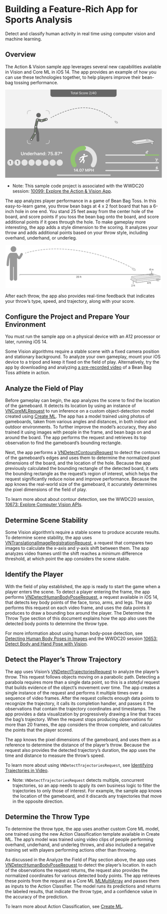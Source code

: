 # Building a Feature-Rich App for Sports Analysis
Detect and classify human activity in real time using computer vision and machine learning.

## Overview
The Action & Vision sample app leverages several new capabilities available in Vision and Core ML in iOS 14. The app provides an example of how you can use these technologies together, to help players improve their bean-bag tossing performance.

![A diagram of a human figure tossing a bean bag toward a board with a small opening. Above the figure is a running score tally, and below are elements that display the player's throw type, trajectory, and speed, and their score for each throw.][image-1]

- Note: This sample code project is associated with the WWDC20 session: [10099: Explore the Action & Vision App][1].

The app analyzes player performance in a game of Bean Bag Toss. In this easy-to-learn game, you throw bean bags at 4 x 2 foot board that has a 6-inch hole in one end. You stand 25 feet away from the center hole of the board, and score points if you toss the bean bag onto the board, and score additional points if it goes through the hole. To make gameplay more interesting, the app adds a style dimension to the scoring. It analyzes your throw and adds additional points based on your throw style, including overhand, underhand, or underleg. 

![A diagram of the dimensions of the Bean Bag Toss game. A human figure stands 25 feet from a 2 x 4 foot board. A dotted line indicates the movement of a bean bag tossed toward a 6 inch opening in the board.][image-2]

After each throw, the app also provides real-time feedback that indicates your throw’s type, speed, and trajectory, along with your score. 


## Configure the Project and Prepare Your Environment
You must run the sample app on a physical device with an A12 processor or later, running iOS 14.

Some Vision algorithms require a stable scene with a fixed camera position and stationary background. To analyze your own gameplay, mount your iOS device to a tripod and keep it fixed on the field of play. Alternatively, try the app by downloading and analyzing [a pre-recorded video][2] of a Bean Bag Toss athlete in action.


## Analyze the Field of Play
Before gameplay can begin, the app analyzes the scene to find the location of the gameboard. It detects its location by using an instance of [VNCoreMLRequest][3] to run inference on a custom object-detection model created using [Create ML][4]. The app has a model trained using photos of gameboards, taken from various angles and distances, in both indoor and outdoor environments. To further improve the model’s accuracy, they also trained it using images with people in the frame, and bean bags on and around the board. The app performs the request and retrieves its top observation to find the gameboard’s bounding rectangle.


Next, the app performs a [VNDetectContoursRequest][5] to detect the contours of the gameboard’s edges and uses them to determine the normalized pixel dimensions of the board, and the location of the hole. Because the app previously calculated the bounding rectangle of the detected board, it sets the bounding rectangle as the request’s region of interest, which helps the request significantly reduce noise and improve performance. Because the app knows the real-world size of the gameboard, it accurately determines the pixel dimensions of the field of play.

To learn more about about contour detection, see the WWDC20 session, [10673: Explore Computer Vision APIs][6].

## Determine Scene Stability
Some Vision algorithm’s require a stable scene to produce accurate results. To determine scene stability, the app uses [VNTranslationalImageRegistrationRequest][7], a request that compares two images to calculate the x-axis and y-axis shift between them. The app analyzes video frames until the shift reaches a minimum difference threshold, at which point the app considers the scene stable.

## Identify the Player
With the field of play established, the app is ready to start the game when a player enters the scene. To detect a player entering the frame, the app performs [VNDetectHumanBodyPoseRequest][8], a request available in iOS 14, that detects key body points of the face, torso, arms, and legs. The app performs this request on each video frame, and uses the data points it produces to draw a bounding box around the player. The Determine the Throw Type section of this document explains how the app also uses the detected body points to determine the throw type.

For more information about using human body-pose detection, see [Detecting Human Body Poses in Images][9] and the WWDC20 session [10653: Detect Body and Hand Pose with Vision][10].

## Detect the Player’s Throw Trajectory
The app uses Vision’s [VNDetectTrajectoriesRequest][11] to analyze the player’s throw. This request follows objects moving on a parabolic path. Detecting a parabola requires more than a single data point, so this is a _stateful_ request that builds evidence of the object’s movement over time. The app creates a single instance of the request and performs it multiple times over a sequence of video frames. After the request collects enough data points to recognize the trajectory, it calls its completion handler, and passes it the observations that contain the trajectory coordinates and timestamps. The app provides a data visualization by progressively drawing a line that traces the bag’s trajectory. When the request stops producing observations for more than 20 frames, the app considers the throw complete, and calculates the points that the player scored.

The app knows the pixel dimensions of the gameboard, and uses them as a reference to determine the distance of the player’s throw. Because the request also provides the detected trajectory’s duration, the app uses the time and distance to measure the throw’s speed.

To learn more about using `VNDetectTrajectoriesRequest`, see [Identifying Trajectories in Video][12].

- Note: `VNDetectTrajectoriesRequest` detects multiple, concurrent trajectories, so an app needs to apply its own business logic to filter the trajectories to only those of interest. For example, the sample app knows the location of the gameboard, and it discards any trajectories that move in the opposite direction.

## Determine the Throw Type
To determine the throw type, the app uses another custom Core ML model, one trained using the new Action Classification template available in Create ML. The app’s model was trained using video clips of people performing overhand, underhand, and underleg throws, and also included a negative training set with players performing actions other than throwing.

As discussed in the Analyze the Field of Play section above, the app uses [VNDetectHumanBodyPoseRequest][13] to detect the player’s location. In each of the observations the request returns, the request also provides the normalized coordinates for various detected body points. The app retrieves these points from the request as a Core ML [MLMultiArray][14] and passes them as inputs to the Action Classifier. The model runs its predictions and returns the labeled results, that indicate the throw type, and a confidence value in the accuracy of the prediction.

To learn more about Action Classification, see [Create ML][15].





[1]:	https://developer.apple.com/videos/play/wwdc2020/10099/
[2]:	https://developer.apple.com/sample-code/ml/sample.mov "A link to a pre-recorded video that you can use to try the sample app."
[3]:	https://developer.apple.com/documentation/vision/vncoremlrequest "A link to the VNCoreMLRequest API reference."
[4]:	https://developer.apple.com/documentation/createml "A link to the Create ML technology page."
[5]:	https://developer.apple.com/documentation/vision/vndetectcontoursrequest
[6]:	https://developer.apple.com/videos/play/wwdc2020/10673 "Link to Explore Computer Vision APIs WWDC20 session."
[7]:	https://developer.apple.com/documentation/vision/vntranslationalimageregistrationrequest "A link to the VNTranslationalImageRegistrationRequest API reference documentation."
[8]:	https://developer.apple.com/documentation/vision/vndetecthumanbodyposerequest "A link to the VNDetectHumanBodyPoseRequest API documentation."
[9]:	https://developer.apple.com/documentation/vision/detecting_human_body_poses_in_images "A link to article, Detecting Human Body Poses in Images."
[10]:	https://developer.apple.com/videos/play/wwdc2020/10653 "A link to WWDC20 session, Detect Body and Hand Pose with Vision."
[11]:	https://developer.apple.com/documentation/vision/vndetecttrajectoriesrequest "A link to the VNDetectTrajectoriesRequest API documentation."
[12]:	https://developer.apple.com/documentation/vision/identifying_trajectories_in_video "A link to article, Identifying Trajectories in Video."
[13]:	https://developer.apple.com/documentation/vision/vndetecthumanbodyposerequest "A link to the VNDetectHumanBodyPoseRequest API documentation."
[14]:	https://developer.apple.com/documentation/coreml/mlmultiarray "A link to the MLMultiArray API documentation."
[15]:	https://developer.apple.com/documentation/createml "A link to the Create ML technology page."

[image-1]:	Documentation/gamescreen.png
[image-2]:	Documentation/dimensions.png

